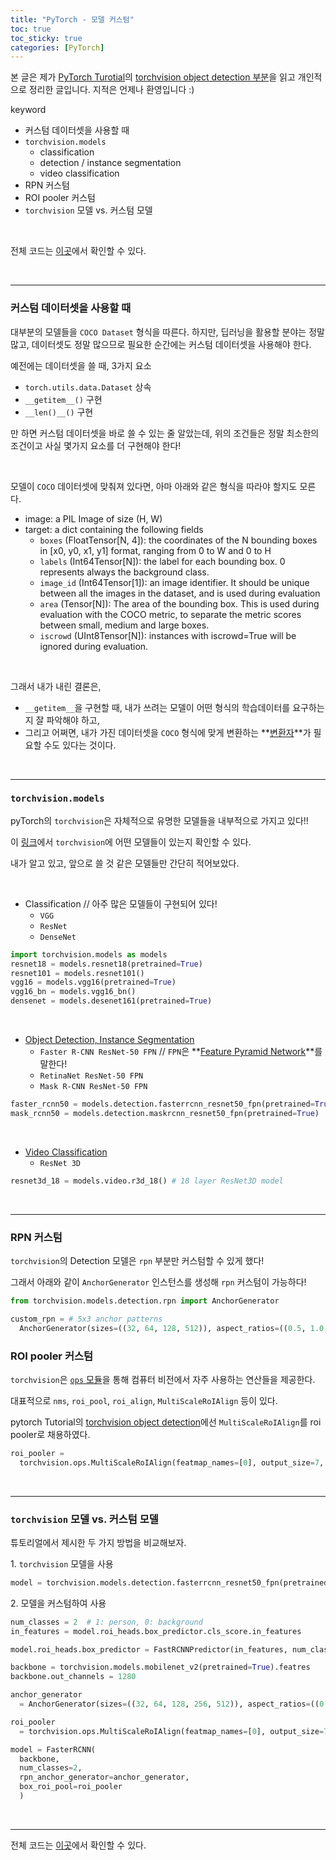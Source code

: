 ```yaml
---
title: "PyTorch - 모델 커스텀"
toc: true
toc_sticky: true
categories: [PyTorch]
---
```



본 글은 제가 [PyTorch Turotial](https://pytorch.org/tutorials/)의 [torchvision object detection 부분](https://pytorch.org/tutorials/intermediate/torchvision_tutorial)을 읽고 개인적으로 정리한 글입니다. 지적은 언제나 환영입니다 :)

<span class="statement-title">keyword</span>

- 커스텀 데이터셋을 사용할 때
- `torchvision.models`
  - classification
  - detection / instance segmentation
  - video classification
- RPN 커스텀
- ROI pooler 커스텀
- `torchvision` 모델 vs. 커스텀 모델

<br>

전체 코드는 [이곳](https://gist.github.com/cyber-slave-labs/2871c7ccb6a848918fb478ceaefbb955)에서 확인할 수 있다.

<br>
<hr>

### 커스텀 데이터셋을 사용할 때

대부분의 모델들을 `COCO Dataset` 형식을 따른다. 하지만, 딥러닝을 활용할 분야는 정말 많고, 데이터셋도 정말 많으므로 필요한 순간에는 커스텀 데이터셋을 사용해야 한다.

예전에는 데이터셋을 쓸 때, 3가지 요소
- `torch.utils.data.Dataset` 상속
- `__getitem__()` 구현
- `__len()__()` 구현

만 하면 커스텀 데이터셋을 바로 쓸 수 있는 줄 알았는데, 위의 조건들은 정말 최소한의 조건이고 사실 몇가지 요소를 더 구현해야 한다!

<br>

모델이 `COCO` 데이터셋에 맞춰져 있다면, 아마 아래와 같은 형식을 따라야 할지도 모른다.

<div class="notice" markdown="1">

- image: a PIL Image of size (H, W)
- target: a dict containing the following fields
  - `boxes` (FloatTensor[N, 4]): the coordinates of the N bounding boxes in [x0, y0, x1, y1] format, ranging from 0 to W and 0 to H
  - `labels` (Int64Tensor[N]): the label for each bounding box. 0 represents always the background class.
  - `image_id` (Int64Tensor[1]): an image identifier. It should be unique between all the images in the dataset, and is used during evaluation
  - `area` (Tensor[N]): The area of the bounding box. This is used during evaluation with the COCO metric, to separate the metric scores between small, medium and large boxes.
  -  `iscrowd` (UInt8Tensor[N]): instances with iscrowd=True will be ignored during evaluation.
</div><br>

그래서 내가 내린 결론은,

- `__getitem__`을 구현할 때, 내가 쓰려는 모델이 어떤 형식의 학습데이터를 요구하는지 잘 파악해야 하고,
- 그리고 어쩌면, 내가 가진 데이터셋을 `COCO` 형식에 맞게 변환하는 **<u>변환자</u>**가 필요할 수도 있다는 것이다.

<br>
<hr>

### `torchvision.models`

pyTorch의 `torchvision`은 자체적으로 유명한 모델들을 내부적으로 가지고 있다!!

이 [링크](https://pytorch.org/docs/stable/torchvision/models)에서 `torchvision`에 어떤 모델들이 있는지 확인할 수 있다.

내가 알고 있고, 앞으로 쓸 것 같은 모델들만 간단히 적어보았다.

<br>

- Classification // 아주 많은 모델들이 구현되어 있다!
  - `VGG`
  - `ResNet`
  - `DenseNet`

``` python
import torchvision.models as models
resnet18 = models.resnet18(pretrained=True)
resnet101 = models.resnet101()
vgg16 = models.vgg16(pretrained=True)
vgg16_bn = models.vgg16_bn()
densenet = models.desenet161(pretrained=True)
```

<br>

- [Object Detection, Instance Segmentation](https://pytorch.org/docs/stable/torchvision/models#object-detection-instance-segmentation-and-person-keypoint-detection)
  - `Faster R-CNN ResNet-50 FPN` // `FPN`은 **<u>Feature Pyramid Network</u>**를 말한다!
  - `RetinaNet ResNet-50 FPN`
  - `Mask R-CNN ResNet-50 FPN`

``` python
faster_rcnn50 = models.detection.fasterrcnn_resnet50_fpn(pretrained=True)
mask_rcnn50 = models.detection.maskrcnn_resnet50_fpn(pretrained=True)
```

<br>

- [Video Classification](https://pytorch.org/docs/stable/torchvision/models#video-classification)
  - `ResNet 3D`

``` python
resnet3d_18 = models.video.r3d_18() # 18 layer ResNet3D model
```

<br>
<hr>

### RPN 커스텀

`torchvision`의 Detection 모델은 `rpn` 부분만 커스텀할 수 있게 했다!

그래서 아래와 같이 `AnchorGenerator` 인스턴스를 생성해 `rpn` 커스텀이 가능하다!

``` python
from torchvision.models.detection.rpn import AnchorGenerator

custom_rpn = # 5x3 anchor patterns
  AnchorGenerator(sizes=((32, 64, 128, 512)), aspect_ratios=((0.5, 1.0, 2.0)))
```

### ROI pooler 커스텀

`torchvision`은 [`ops` 모듈](https://pytorch.org/docs/stable/torchvision/ops)을 통해 컴퓨터 비전에서 자주 사용하는 연산들을 제공한다.

대표적으로 `nms`, `roi_pool`, `roi_align`, `MultiScaleRoIAlign` 등이 있다.

pytorch Tutorial의 [torchvision object detection](https://pytorch.org/tutorials/intermediate/torchvision_tutorial)에선 `MultiScaleRoIAlign`를 roi pooler로 채용하였다.

``` python
roi_pooler =
  torchvision.ops.MultiScaleRoIAlign(featmap_names=[0], output_size=7, sampling_ratio=2)
```

<br>
<hr>

### `torchvision` 모델 vs. 커스텀 모델

튜토리얼에서 제시한 두 가지 방법을 비교해보자.

1\. `torchvision` 모델을 사용


``` python
model = torchvision.models.detection.fasterrcnn_resnet50_fpn(pretrained=True)
```

2\. 모델을 커스텀하여 사용

``` python
num_classes = 2  # 1: person, 0: background
in_features = model.roi_heads.box_predictor.cls_score.in_features

model.roi_heads.box_predictor = FastRCNNPredictor(in_features, num_classes)

backbone = torchvision.models.mobilenet_v2(pretrained=True).featres
backbone.out_channels = 1280

anchor_generator
  = AnchorGenerator(sizes=((32, 64, 128, 256, 512)), aspect_ratios=((0.5, 1.0, 2.0)))

roi_pooler
  = torchvision.ops.MultiScaleRoIAlign(featmap_names=[0], output_size=7, sampling_ratio=2)

model = FasterRCNN(
  backbone,
  num_classes=2,
  rpn_anchor_generator=anchor_generator,
  box_roi_pool=roi_pooler
  )
```

<br>
<hr>

전체 코드는 [이곳](https://gist.github.com/cyber-slave-labs/2871c7ccb6a848918fb478ceaefbb955)에서 확인할 수 있다.